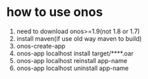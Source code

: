 # how to use onos
1. need to download onos>=1.9(not 1.8 or 1.7)
2. install maven(if use old way maven to build)
3. onos-create-app
4. onos-app localhost install target/****.oar
5. onos-app localhost reinstall app-name
6. onos-app localhost uninstall app-name
